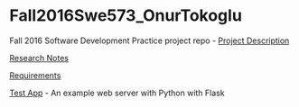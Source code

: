 # Fall2016Swe573_OnurTokoglu
Fall 2016 Software Development Practice project repo - [Project Description](docs/SWE573_projectdescription.pdf)

[Research Notes](research/research.md)

[Requirements](research/requirements.md)

[Test App](research/TestApp) - An example web server with Python with Flask